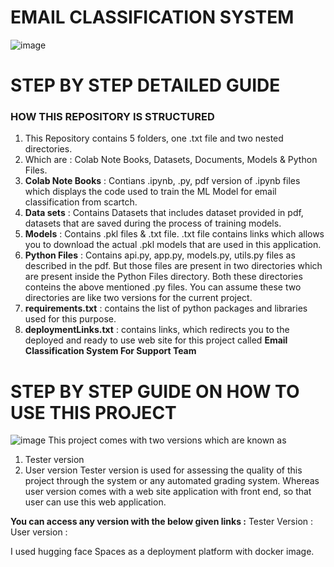 # EMAIL CLASSIFICATION SYSTEM
![image](https://github.com/user-attachments/assets/550d2104-f3b4-42ca-8d25-30a763b04b18)
# STEP BY STEP DETAILED GUIDE
### HOW THIS REPOSITORY IS STRUCTURED
1. This Repository contains 5 folders, one .txt file and two nested directories.
2. Which are : Colab Note Books, Datasets, Documents, Models & Python Files.
3. **Colab Note Books** : Contians .ipynb, .py, pdf version of .ipynb files which displays the code used to train the ML Model for email classification from scartch.
4. **Data sets** : Contains Datasets that includes dataset provided in pdf, datasets that are saved during the process of training models.
5. **Models** : Contains .pkl files & .txt file. .txt file contains links which allows you to download the actual .pkl models that are used in this application.
6. **Python Files** : Contains api.py, app.py, models.py, utils.py files as described in the pdf. But those files are present in two directories which are present inside the Python Files directory. Both these directories conteins the above mentioned .py files. You can assume these two directories are like two versions for the current project.
7. **requirements.txt** : contains the list of python packages and libraries used for this purpose.
8. **deploymentLinks.txt** : contains links, which redirects you to the deployed and ready to use web site for this project called **Email Classification System For Support Team**

# STEP BY STEP GUIDE ON HOW TO USE THIS PROJECT
![image](https://github.com/user-attachments/assets/a7c9ce4b-4da0-4d5f-87a9-14280984347a)
This project comes with two versions which are known as
1. Tester version
2. User version
Tester version is used for assessing the quality of this project through the system or any automated grading system. Whereas user version comes with a web site application with front end, so that user can use this web application.

**You can access any version with the below given links :**
Tester Version : <version link>
User version : <version link>

I used hugging face Spaces as a deployment platform with docker image.
